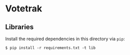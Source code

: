 # Votetrak

## Libraries

Install the required dependencies in this directory via `pip`:

    $ pip install -r requirements.txt -t lib